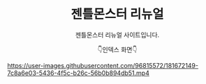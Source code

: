 <h1 align = 'center'> 젠틀몬스터 리뉴얼</h1>

<p align = 'center'> 젠틀몬스터 리뉴얼 사이트입니다. </p>

<p align = 'center'> 👇인덱스 화면👇</p>

https://user-images.githubusercontent.com/96815572/181672149-7c8a6e03-5436-4f5c-b26c-56b0b894db51.mp4

